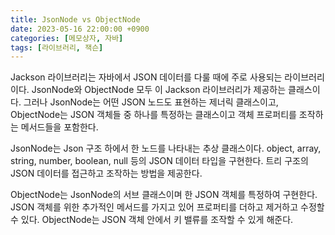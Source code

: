 ```yaml
---
title: JsonNode vs ObjectNode
date: 2023-05-16 22:00:00 +0900
categories: [메모상자, 자바]
tags: [라이브러리, 잭슨]
---
```


Jackson 라이브러리는 자바에서 JSON 데이터를 다룰 때에 주로 사용되는 라이브러리이다. JsonNode와 ObjectNode 모두 이 Jackson 라이브러리가 제공하는 클래스이다. 그러나 JsonNode는 어떤 JSON 노드도 표현하는 제너릭 클래스이고, ObjectNode는 JSON 객체들 중 하나를 특정하는 클래스이고 객체 프로퍼티를 조작하는 메서드들을 포함한다. 

JsonNode는 Json 구조 하에서 한 노드를 나타내는 추상 클래스이다. object, array, string, number, boolean, null 등의 JSON 데이터 타입을 구현한다. 트리 구조의 JSON 데이터를 접근하고 조작하는 방법을 제공한다.

ObjectNode는 JsonNode의 서브 클래스이며 한 JSON 객체를 특정하여 구현한다. JSON 객체를 위한 추가적인 메서드를 가지고 있어 프로퍼티를 더하고 제거하고 수정할 수 있다. ObjectNode는 JSON 객체 안에서 키 밸류를 조작할 수 있게 해준다. 